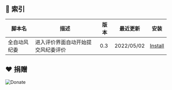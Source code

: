 ## 📌 索引

| 脚本名       | 描述                               | 版本 | 最近更新   | 安装                                                         |
| ------------ | ---------------------------------- | ---- | ---------- | ------------------------------------------------------------ |
| 全自动风纪委 | 进入评价界面自动开始提交风纪委评价 | 0.3  | 2022/05/02 | [Install](https://cdn.jsdelivr.net/gh/ZiuChen/userscript@main/scripts/bili-auto-judgement.user.js) |

## ❤ 捐赠

![Donate](https://cdn.jsdelivr.net/gh/ZiuChen/NO-FLASH-Upload@master/doc/img/Buy%20me%20a%20coffee.png)

